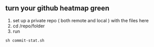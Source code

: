 ## turn your github heatmap green
1. set up a private repo ( both remote and local ) with the files here
2. cd /repo/folder
3. run
```shell
sh commit-stat.sh
```


